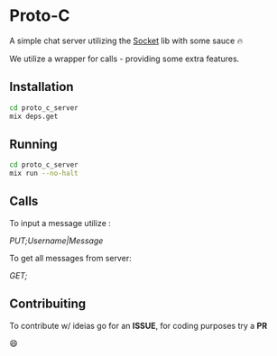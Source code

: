 # Proto-C 

A simple chat server utilizing the [Socket](https://github.com/meh/elixir-socket) lib with some sauce :fire:

We utilize a wrapper for calls - providing some extra features.

## Installation

```bash
cd proto_c_server
mix deps.get
```
## Running

```bash
cd proto_c_server
mix run --no-halt
```

## Calls

To input a message utilize :

*PUT;Username|Message*

To get all messages from server:

*GET;*

## Contribuiting

To contribute w/ ideias go for an **ISSUE**, for coding purposes try a **PR**

:smile:

